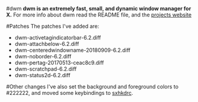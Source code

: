 #dwm
**dwm is an extremely fast, small, and dynamic window manager for X.**
For more info about dwm read the README file, and the [projects website](https://dwm.suckless.org/)

#Patches
The patches I've added are:
- dwm-activetagindicatorbar-6.2.diff
- dwm-attachbelow-6.2.diff
- dwm-centeredwindowname-20180909-6.2.diff
- dwm-noborder-6.2.diff
- dwm-pertag-20170513-ceac8c9.diff
- dwm-scratchpad-6.2.diff
- dwm-status2d-6.2.diff

#Other changes
I've also set the background and foreground colors to #222222, and moved some keybindings to [sxhkdrc](https://github.com/baskerville/sxhkd).
